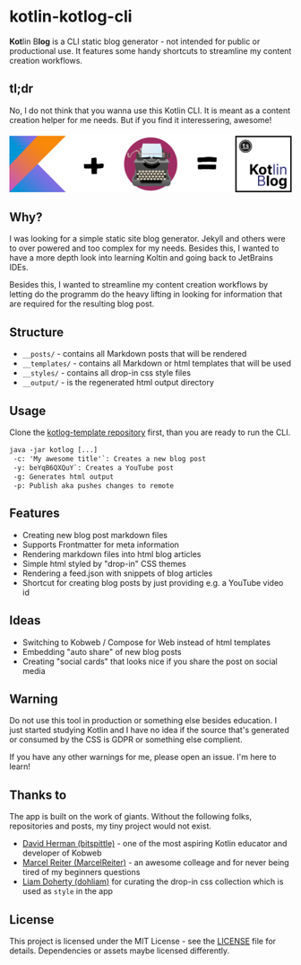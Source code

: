 # kotlin-kotlog-cli
**Kot**lin B**log** is a CLI static blog generator - not intended for public or productional use. It features some handy shortcuts to streamline my content creation workflows.

## tl;dr
No, I do not think that you wanna use this Kotlin CLI. It is meant as a content creation helper for me needs. But if you find it interessering, awesome!

![](https://github.com/tscholze/kotlin-kotlog-cli/blob/main/docs/kotlog-desc.png?raw=true)

## Why?
I was looking for a simple static site blog generator. Jekyll and others were to over powered and too complex for my needs. Besides this, I wanted to have a more depth look into learning Koltin and going back to JetBrains IDEs.

Besides this, I wanted to streamline my content creation workflows by letting do the programm do the heavy lifting in looking for information that are required for the resulting blog post.

## Structure
- `__posts/` - contains all Markdown posts that will be rendered
- `__templates/` - contains all Markdown or html templates that will be used
- `__styles/` - contains all drop-in css style files
- `__output/` - is the regenerated html output directory

## Usage

Clone the [kotlog-template repository](https://github.com/tscholze/kotlin-kotlog-template) first, than you are ready to run the CLI.

```
java -jar kotlog [...]
 -c: 'My awesome title'`: Creates a new blog post
 -y: beYqB6QXQuY`: Creates a YouTube post
 -g: Generates html output
 -p: Publish aka pushes changes to remote
```

## Features
- Creating new blog post markdown files
- Supports Frontmatter for meta information
- Rendering markdown files into html blog articles
- Simple html styled by "drop-in" CSS themes
- Rendering a feed.json with snippets of blog articles
- Shortcut for creating blog posts by just providing e.g. a YouTube video id

## Ideas
- Switching to Kobweb / Compose for Web instead of html templates
- Embedding "auto share" of new blog posts
- Creating "social cards" that looks nice if you share the post on social media

## Warning
Do not use this tool in production or something else besides education. I just started studying Kotlin and I have no idea if the source that's generated or consumed by the CSS is GDPR or something else complient.

If you have any other warnings for me, please open an issue. I'm here to learn!

## Thanks to
The app is built on the work of giants. Without the following folks, repositories and posts, my tiny project would not exist.

- [David Herman (bitspittle)](https://github.com/bitspittle) - one of the most aspiring Kotlin educator and developer of Kobweb
- [Marcel Reiter (MarcelReiter)](https://github.com/MarcelReiter) - an awesome colleage and for never being tired of my beginners questions
- [Liam Doherty (dohliam)](https://github.com/dohliam/dropin-minimal-css#theme-collections) for curating the drop-in css collection which is used as `style` in the app

## License
This project is licensed under the MIT License - see the [LICENSE](LICENSE) file for details.
Dependencies or assets maybe licensed differently.
